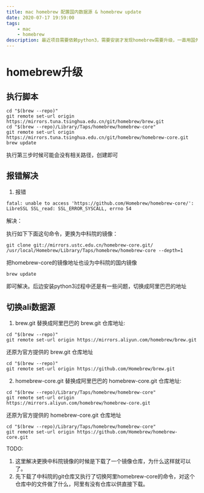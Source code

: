 ```yaml
---
title: mac homebrew 配置国内数据源 & homebrew update
date: 2020-07-17 19:59:00
tags:
    - mac
    - homebrew
description: 最近项目需要依赖python3，需要安装才发现homebrew需要升级，一直用国外数据源又总拉不回来数据升级失败。这里就解决一下homebrew升级和切换数据源的问题。
---
```

# homebrew升级
## 执行脚本
```shell script
cd "$(brew --repo)"
git remote set-url origin https://mirrors.tuna.tsinghua.edu.cn/git/homebrew/brew.git
cd "$(brew --repo)/Library/Taps/homebrew/homebrew-core"
git remote set-url origin https://mirrors.tuna.tsinghua.edu.cn/git/homebrew/homebrew-core.git
brew update
```
执行第三步时候可能会没有相关路径，创建即可

## 报错解决
1. 报错
```text
fatal: unable to access 'https://github.com/Homebrew/homebrew-core/': LibreSSL SSL_read: SSL_ERROR_SYSCALL, errno 54
```

解决：

执行如下下面这句命令，更换为中科院的镜像：
```shell script
git clone git://mirrors.ustc.edu.cn/homebrew-core.git/ /usr/local/Homebrew/Library/Taps/homebrew/homebrew-core --depth=1
```

把homebrew-core的镜像地址也设为中科院的国内镜像
```shell script
brew update
```
即可解决。后边安装python3过程中还是有一些问题，切换成阿里巴巴的地址

## 切换ali数据源
1. brew.git
替换成阿里巴巴的 brew.git 仓库地址:
```shell script
cd "$(brew --repo)" 
git remote set-url origin https://mirrors.aliyun.com/homebrew/brew.git 
```
还原为官方提供的 brew.git 仓库地址
```shell script
cd "$(brew --repo)" 
git remote set-url origin https://github.com/Homebrew/brew.git
```

2. homebrew-core.git 
替换成阿里巴巴的 homebrew-core.git 仓库地址:
```shell script
cd "$(brew --repo)/Library/Taps/homebrew/homebrew-core" 
git remote set-url origin https://mirrors.aliyun.com/homebrew/homebrew-core.git 
```
还原为官方提供的 homebrew-core.git 仓库地址
```shell script
cd "$(brew --repo)/Library/Taps/homebrew/homebrew-core" 
git remote set-url origin https://github.com/Homebrew/homebrew-core.git
```

TODO:

1. 这里解决更换中科院镜像的时候是下载了一个镜像仓库，为什么这样就可以了。
2. 先下载了中科院的git仓库又执行了切换阿里homebrew-core的命令，对这个仓库中的文件做了什么，阿里有没有仓库以供直接下载。